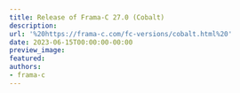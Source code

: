 ```yaml
---
title: Release of Frama-C 27.0 (Cobalt)
description:
url: '%20https://frama-c.com/fc-versions/cobalt.html%20'
date: 2023-06-15T00:00:00-00:00
preview_image:
featured:
authors:
- frama-c
---
```



